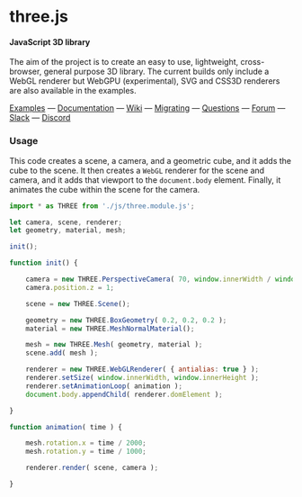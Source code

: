 three.js
========

#### JavaScript 3D library ####

The aim of the project is to create an easy to use, lightweight, cross-browser, general purpose 3D library. The current builds only include a WebGL renderer but WebGPU (experimental), SVG and CSS3D renderers are also available in the examples.

[Examples](https://threejs.org/examples/) &mdash;
[Documentation](https://threejs.org/docs/) &mdash;
[Wiki](https://github.com/mrdoob/three.js/wiki) &mdash;
[Migrating](https://github.com/mrdoob/three.js/wiki/Migration-Guide) &mdash;
[Questions](http://stackoverflow.com/questions/tagged/three.js) &mdash;
[Forum](https://discourse.threejs.org/) &mdash;
[Slack](https://join.slack.com/t/threejs/shared_invite/zt-rnuegz5e-FQpc6YboDVW~5idlp7GfDw) &mdash;
[Discord](https://discordapp.com/invite/HF4UdyF)

### Usage ###

This code creates a scene, a camera, and a geometric cube, and it adds the cube to the scene. It then creates a `WebGL` renderer for the scene and camera, and it adds that viewport to the `document.body` element. Finally, it animates the cube within the scene for the camera.

```javascript
import * as THREE from './js/three.module.js';

let camera, scene, renderer;
let geometry, material, mesh;

init();

function init() {

	camera = new THREE.PerspectiveCamera( 70, window.innerWidth / window.innerHeight, 0.01, 10 );
	camera.position.z = 1;

	scene = new THREE.Scene();

	geometry = new THREE.BoxGeometry( 0.2, 0.2, 0.2 );
	material = new THREE.MeshNormalMaterial();

	mesh = new THREE.Mesh( geometry, material );
	scene.add( mesh );

	renderer = new THREE.WebGLRenderer( { antialias: true } );
	renderer.setSize( window.innerWidth, window.innerHeight );
	renderer.setAnimationLoop( animation );
	document.body.appendChild( renderer.domElement );

}

function animation( time ) {

	mesh.rotation.x = time / 2000;
	mesh.rotation.y = time / 1000;

	renderer.render( scene, camera );

}
```
[npm]: https://img.shields.io/npm/v/three
[npm-url]: https://www.npmjs.com/package/three
[build-size]: https://badgen.net/bundlephobia/minzip/three
[build-size-url]: https://bundlephobia.com/result?p=three
[npm-downloads]: https://img.shields.io/npm/dw/three
[npmtrends-url]: https://www.npmtrends.com/three
